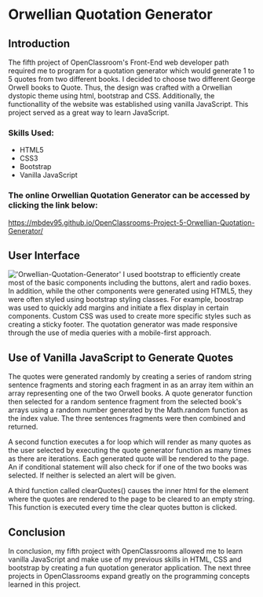 # Orwellian Quotation Generator

## Introduction
The fifth project of OpenClassroom's Front-End web developer path required me to program for a quotation generator which would generate 1 to 5 quotes from two different books.  I decided to choose two different George Orwell books to Quote.  Thus, the design was crafted with a Orwellian dystopic theme using html, bootstrap and CSS.  Additionally, the functionallity of the website was established using vanilla JavaScript.  This project served as a great way to learn JavaScript.

### Skills Used:
- HTML5
- CSS3
- Bootstrap
- Vanilla JavaScript

### The online Orwellian Quotation Generator can be accessed by clicking the link below:
https://mbdev95.github.io/OpenClassrooms-Project-5-Orwellian-Quotation-Generator/

## User Interface
!['Orwellian-Quotation-Generator'](https://github.com/mbdev95/OpenClassrooms-Project-5-Orwellian-Quotation-Generator/blob/master/images/Orwellian-Quotation-Generator-README.PNG)
I used bootstrap to efficiently create most of the basic components including the buttons, alert and radio boxes. In addition, while the other components were generated using HTML5, they were often styled using bootstrap styling classes.  For example, boostrap was used to quickly add margins and initiate a flex display in certain components.  Custom CSS was used to create more specific styles such as creating a sticky footer.  The quotation generator was made responsive through the use of media queries with a mobile-first approach.  

## Use of Vanilla JavaScript to Generate Quotes
The quotes were generated randomly by creating a series of random string sentence fragments and storing each fragment in as an array item within an array representing one of the two Orwell books.  A quote generator function then selected for a random sentence fragment from the selected book's arrays using a random number generated by the Math.random function as the index value.  The three sentences fragments were then combined and returned.

A second function executes a for loop which will render as many quotes as the user selected by executing the quote generator function as many times as there are iterations.  Each generated quote will be rendered to the page.  An if conditional statement will also check for if one of the two books was selected.  If neither is selected an alert will be given.

A third function called clearQuotes() causes the inner html for the element where the quotes are rendered to the page to be cleared to an empty string.  This function is executed every time the clear quotes button is clicked.

## Conclusion
In conclusion, my fifth project with OpenClassrooms allowed me to learn vanilla JavaScript and make use of my previous skills in HTML, CSS and bootstrap by creating a fun quotation generator application.  The next three projects in OpenClassrooms expand greatly on the programming concepts learned in this project.

